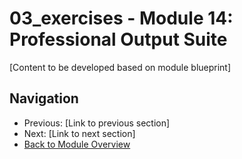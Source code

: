 # 03_exercises - Module 14: Professional Output Suite

[Content to be developed based on module blueprint]

## Navigation
- Previous: [Link to previous section]
- Next: [Link to next section]
- [Back to Module Overview](README.md)
